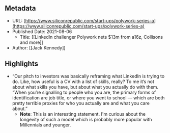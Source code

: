 ## Metadata
* URL: [https://www.siliconrepublic.com/start-ups/polywork-series-a](https://www.siliconrepublic.com/start-ups/polywork-series-a)
* Published Date: 2021-08-06
    * Title: [[LinkedIn challenger Polywork nets $13m from a16z, Collisons and more]]
* Author: [[Jack Kennedy]]

## Highlights
* “Our pitch to investors was basically reframing what LinkedIn is trying to do. Like, how useful is a CV with a list of skills, really? To me it’s not about what skills you have, but about what you actually do with them. “When you’re signalling to people who you are, the primary forms of identification are job title, or where you went to school — which are both pretty terrible proxies for who you actually are and what you care about.”
  * **Note**: This is an interesting statement. I'm curious about the longevity of such a model which is probably more popular with Millennials and younger.